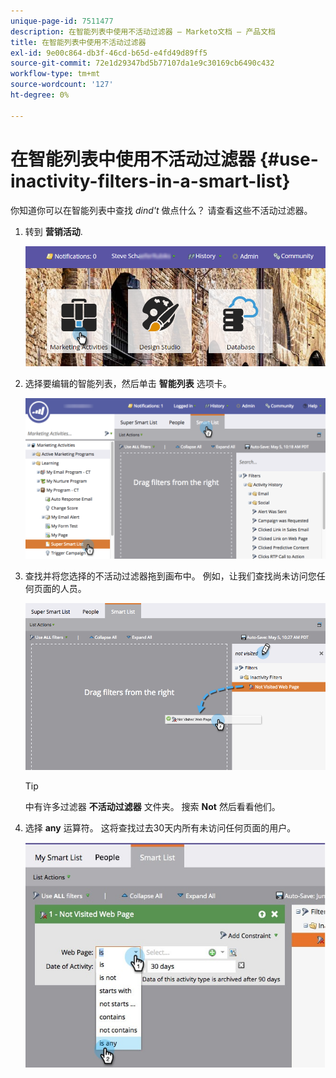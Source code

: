 ```yaml
---
unique-page-id: 7511477
description: 在智能列表中使用不活动过滤器 — Marketo文档 — 产品文档
title: 在智能列表中使用不活动过滤器
exl-id: 9e00c864-db3f-46cd-b65d-e4fd49d89ff5
source-git-commit: 72e1d29347bd5b77107da1e9c30169cb6490c432
workflow-type: tm+mt
source-wordcount: '127'
ht-degree: 0%

---
```


# 在智能列表中使用不活动过滤器 {#use-inactivity-filters-in-a-smart-list}

你知道你可以在智能列表中查找 *dind&#39;t* 做点什么？ 请查看这些不活动过滤器。

1. 转到 **营销活动**.

   ![](assets/login-marketing-activities-3.png)

1. 选择要编辑的智能列表，然后单击 **智能列表** 选项卡。

   ![](assets/smartlist-choose.png)

1. 查找并将您选择的不活动过滤器拖到画布中。 例如，让我们查找尚未访问您任何页面的人员。

   ![](assets/draginactivityfilter.png)

   >[!TIP]
   >
   >中有许多过滤器 **不活动过滤器** 文件夹。 搜索 **Not** 然后看看他们。

1. 选择 **any** 运算符。 这将查找过去30天内所有未访问任何页面的用户。

   ![](assets/mysmartlist-people.jpg)
